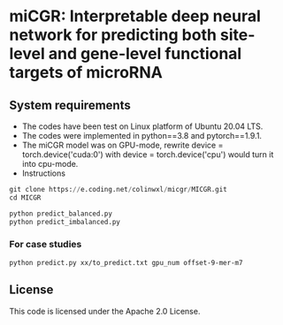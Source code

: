 # miCGR: Interpretable deep neural network for predicting both site-level and gene-level functional targets of microRNA

## System requirements
- The codes have been test on Linux platform of Ubuntu 20.04 LTS.
- The codes were implemented in python==3.8 and pytorch==1.9.1.
- The miCGR model was on GPU-mode, rewrite device = torch.device('cuda:0') with device = torch.device('cpu') would turn it into cpu-mode.
- Instructions

```python
git clone https://e.coding.net/colinwxl/micgr/MICGR.git
cd MICGR

python predict_balanced.py
python predict_imbalanced.py

```

### For case studies
```
python predict.py xx/to_predict.txt gpu_num offset-9-mer-m7
```

## License
This code is licensed under the Apache 2.0 License.
